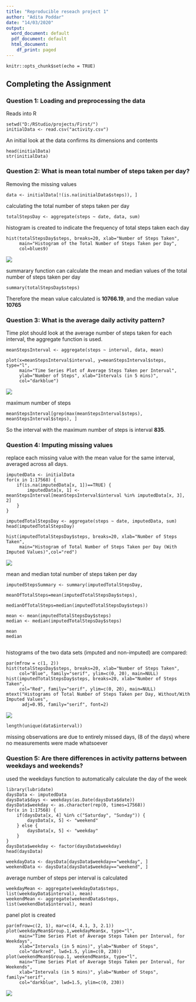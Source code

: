 ```yaml
---
title: "Reproducible reseach project 1"
author: "Adita Poddar"
date: "14/03/2020"
output:
  word_document: default
  pdf_document: default
  html_document:
    df_print: paged
---
```


```{r setup, include=FALSE}
knitr::opts_chunk$set(echo = TRUE)
```

## Completing the Assignment
### Question 1: Loading and preprocessing the data
Reads into R
```{r} 
setwd("D:/RStudio/projects/First/")
initialData <- read.csv("activity.csv")
```
An initial look at the data confirms its dimensions and contents
```{r} 
head(initialData)
str(initialData)
```

### Question 2: What is mean total number of steps taken per day?
Removing the missing values 
```{r}
data <- initialData[!(is.na(initialData$steps)), ]
```
calculating the total number of steps taken per day
```{r}
totalStepsDay <- aggregate(steps ~ date, data, sum)
```

histogram is created to indicate the frequency of total steps taken each day

```{r}
hist(totalStepsDay$steps, breaks=20, xlab="Number of Steps Taken", 
     main="Histogram of the Total Number of Steps Taken per Day",
     col=blues9)
```
![](D:/RStudio/projects/pic1.png)

summarary function can calculate the mean and median values of the total number of steps taken per day

```{r}
summary(totalStepsDay$steps)
```
Therefore the mean value calculated is **10766.19**, and the median value **10765**


### Question 3: What is the average daily activity pattern?

Time plot should look at the average number of steps taken for each interval, the aggregate function is used. 

```{r}
meanStepsInterval <- aggregate(steps ~ interval, data, mean)

plot(x=meanStepsInterval$interval, y=meanStepsInterval$steps, type="l",
     main="Time Series Plot of Average Steps Taken per Interval",
     ylab="Number of Steps", xlab="Intervals (in 5 mins)",
     col="darkblue")
```
![](D:/RStudio/projects/pic2.png)

 maximum number of steps
 ```{r}
meanStepsInterval[grep(max(meanStepsInterval$steps), meanStepsInterval$steps), ]
```
So the interval with the maximum number of steps is interval **835**.


### Question 4: Imputing missing values

replace each missing value with the mean value for the same interval, averaged across all days.
```{r}
imputedData <- initialData
for(x in 1:17568) {
    if(is.na(imputedData[x, 1])==TRUE) {
        imputedData[x, 1] <- meanStepsInterval[meanStepsInterval$interval %in% imputedData[x, 3], 2]
    }
}
  
imputedTotalStepsDay <- aggregate(steps ~ date, imputedData, sum)
head(imputedTotalStepsDay)
```

```{r}
hist(imputedTotalStepsDay$steps, breaks=20, xlab="Number of Steps Taken", 
     main="Histogram of Total Number of Steps Taken per Day (With Imputed Values)",col="red")
```
![](D:/RStudio/projects/pic3.png)

 mean and median total number of steps taken per day
 
 ```{r}
imputedStepsSummary <- summary(imputedTotalStepsDay, 
                                 meanOfTotalSteps=mean(imputedTotalStepsDay$steps), 
                                 medianOfTotalSteps=median(imputedTotalStepsDay$steps))
                                 
mean <- mean(imputedTotalStepsDay$steps)
median <- median(imputedTotalStepsDay$steps)

mean 
median
                                
```
histograms of the two data sets (imputed and non-imputed) are compared:

```{r}
par(mfrow = c(1, 2))
hist(totalStepsDay$steps, breaks=20, xlab="Number of Steps Taken", 
     col="Blue", family="serif", ylim=c(0, 20), main=NULL)
hist(imputedTotalStepsDay$steps, breaks=20, xlab="Number of Steps Taken", 
     col="Red", family="serif", ylim=c(0, 20), main=NULL)
mtext("Histograms of Total Number of Steps Taken per Day, Without/With Imputed Values",
      adj=0.95, family="serif", font=2)
```

![](D:/RStudio/projects/pic4.png)

```{r}
length(unique(data$interval))
```

missing observations are due to entirely missed days, (8 of the days) where no measurements were made whatsoever

### Question 5: Are there differences in activity patterns between weekdays and weekends?

used the weekdays function to automatically calculate the day of the week
```{r}
library(lubridate)
daysData <- imputedData
daysData$days <- weekdays(as.Date(daysData$date))
daysData$weekday <- as.character(rep(0, times=17568))
for(x in 1:17568) {
    if(daysData[x, 4] %in% c("Saturday", "Sunday")) {
        daysData[x, 5] <- "weekend"
    } else {
        daysData[x, 5] <- "weekday"
    }
}
daysData$weekday <- factor(daysData$weekday)
head(daysData)
```


```{r}
weekdayData <- daysData[daysData$weekday=="weekday", ]
weekendData <- daysData[daysData$weekday=="weekend", ]
```

average number of steps per interval is calculated
```{r}
weekdayMean <- aggregate(weekdayData$steps, list(weekdayData$interval), mean)
weekendMean <- aggregate(weekendData$steps, list(weekendData$interval), mean)
```

panel plot is created

```{r}
par(mfrow=c(2, 1), mar=c(4, 4.1, 3, 2.1))
plot(weekdayMean$Group.1,weekdayMean$x, type="l",
     main="Time Series Plot of Average Steps Taken per Interval, for Weekdays",
     xlab="Intervals (in 5 mins)", ylab="Number of Steps",
     col="darkred", lwd=1.5, ylim=c(0, 230))
plot(weekendMean$Group.1, weekendMean$x, type="l",
     main="Time Series Plot of Average Steps Taken per Interval, for Weekends",
     xlab="Intervals (in 5 mins)", ylab="Number of Steps", family="serif",
     col="darkblue", lwd=1.5, ylim=c(0, 230))
```

![](D:/RStudio/projects/pic5.png)
